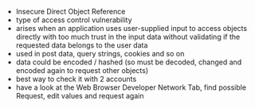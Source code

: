 - Insecure Direct Object Reference
- type of access control vulnerability
- arises when an application uses user-supplied input to access objects directly with too much trust in the input data without validating if the requested data belongs to the user data
- used in post data, query strings, cookies and so on
- data could be encoded / hashed (so must be decoded, changed and encoded again to request other objects)
- best way to check it with 2 accounts
- have a look at the Web Browser Developer Network Tab, find possible Request, edit values and request again
